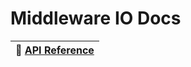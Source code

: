# Middleware IO Docs

| 📖 [API Reference](api-reference/) |
|------------------------------------ |
